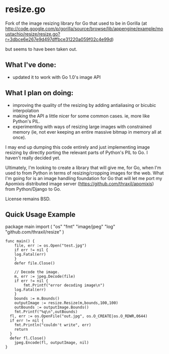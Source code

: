 resize.go
=========

Fork of the image resizing library for Go that used to be in Gorilla
(at
http://code.google.com/p/gorilla/source/browse/lib/appengine/example/moustachio/resize/resize.go?r=3dbce6e267e9d497dffbce31220a059f02c4e99d)

but seems to have been taken out. 

What I've done:
--------------

* updated it to work with Go 1.0's image API

What I plan on doing:
---------------------

* improving the quality of the resizing by adding antialiasing or bicubic interpolation
* making the API a little nicer for some common cases. ie, more like Python's PIL.
* experimenting with ways of resizing large images with constrained memory (ie, not ever keeping an entire massive bitmap
in memory all at once).

I may end up dumping this code entirely and just implementing image
resizing by directly porting the relevant parts of Python's PIL to
Go. I haven't really decided yet.

Ultimately, I'm looking to create a library that will give me, for Go,
when I'm used to from Python in terms of resizing/cropping images for
the web. What I'm going for is an image handling foundation for Go
that will let me port my Apomixis distributed image server
(https://github.com/thraxil/apomixis) from Python/Django to Go.

License remains BSD.

Quick Usage Example
-------------------

package main
import (
	"os"
	"fmt"
	"image/jpeg"
	"log"
	"github.com/thraxil/resize"
)


    func main() {
    	file, err := os.Open("test.jpg")
    	if err != nil {
        log.Fatal(err)
    	}
    	defer file.Close()
    	
    	// Decode the image.
    	m, err := jpeg.Decode(file)
    	if err != nil {
    		fmt.Printf("error decoding image\n")
        log.Fatal(err)
    	}
    	bounds := m.Bounds()
    	outputImage := resize.Resize(m,bounds,100,100)
    	outBounds := outputImage.Bounds()
    	fmt.Printf("%q\n",outBounds)
      fl, err := os.OpenFile("out.jpg", os.O_CREATE|os.O_RDWR,0644) 
      if err != nil { 
        fmt.Println("couldn't write", err) 
        return 
      } 
      defer fl.Close() 
    	jpeg.Encode(fl, outputImage, nil)
    }
